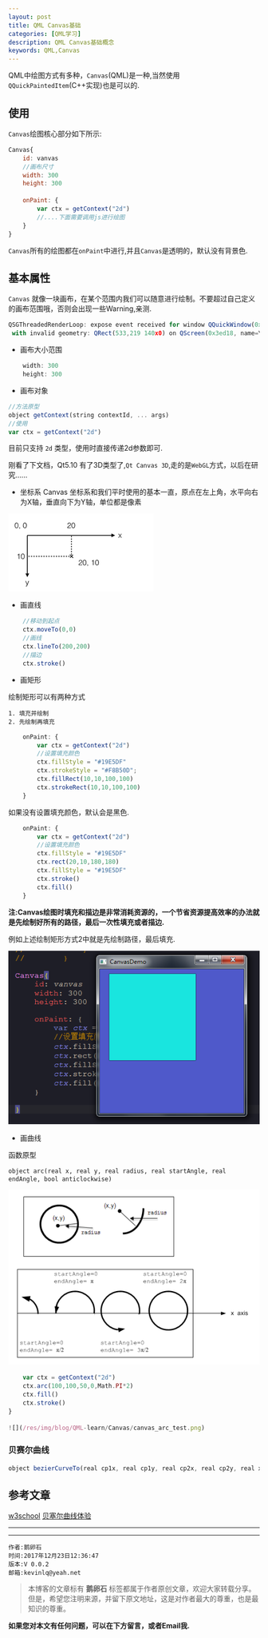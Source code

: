 ```yaml
---
layout: post
title: QML Canvas基础
categories: [QML学习]
description: QML Canvas基础概念
keywords: QML,Canvas
---
```


QML中绘图方式有多种，`Canvas`(QML)是一种,当然使用`QQuickPaintedItem`(C++实现)也是可以的.


## 使用
`Canvas`绘图核心部分如下所示:

```QML
Canvas{
    id: vanvas
    //画布尺寸
    width: 300
    height: 300

    onPaint: {
        var ctx = getContext("2d")
        //....下面需要调用js进行绘图
    }
}
```

`Canvas`所有的绘图都在`onPaint`中进行,并且`Canvas`是透明的，默认没有背景色.

## 基本属性

`Canvas` 就像一块画布，在某个范围内我们可以随意进行绘制。不要超过自己定义的画布范围哦，否则会出现一些Warning,亲测.

```QML
QSGThreadedRenderLoop: expose event received for window QQuickWindow(0x183a51a0)
 with invalid geometry: QRect(533,219 140x0) on QScreen(0x3ed18, name=\\.\DISPLAY8)
```

- 画布大小范围
```QML
    width: 300
    height: 300
```

- 画布对象
```QML
//方法原型
object getContext(string contextId, ... args)
//使用
var ctx = getContext("2d")
```
目前只支持 `2d` 类型，使用时直接传递2d参数即可.  

刚看了下文档，Qt5.10 有了3D类型了,`Qt Canvas 3D`,走的是`WebGL`方式，以后在研究……

- 坐标系
Canvas 坐标系和我们平时使用的基本一直，原点在左上角，水平向右为X轴，垂直向下为Y轴，单位都是像素

![](/res/img/blog/QML-learn/Canvas/canvas_coordinate.png)


- 画直线
```QML
    //移动到起点
    ctx.moveTo(0,0)
    //画线
    ctx.lineTo(200,200)
    //描边
    ctx.stroke()
```

- 画矩形

绘制矩形可以有两种方式
```
1. 填充并绘制
2. 先绘制再填充
```

```QML
    onPaint: {
        var ctx = getContext("2d")
        //设置填充颜色
        ctx.fillStyle = "#19E5DF"
        ctx.strokeStyle = "#F8B50D";
        ctx.fillRect(10,10,100,100)
        ctx.strokeRect(10,10,100,100)
    }
```
如果没有设置填充颜色，默认会是黑色.

```QML
    onPaint: {
        var ctx = getContext("2d")
        //设置填充颜色
        ctx.fillStyle = "#19E5DF"
        ctx.rect(20,10,180,180)
        ctx.fillStyle = "#19E5DF"
        ctx.stroke()
        ctx.fill()
    }

```

**注:Canvas绘图时填充和描边是非常消耗资源的，一个节省资源提高效率的办法就是先绘制好所有的路径，最后一次性填充或者描边.**

例如上述绘制矩形方式2中就是先绘制路径，最后填充.

![](/res/img/blog/QML-learn/Canvas/canvas_rect.png)

- 画曲线

函数原型
```
object arc(real x, real y, real radius, real startAngle, real endAngle, bool anticlockwise)

```
![](/res/img/blog/QML-learn/Canvas/canvas_arc.png)


```QML
    var ctx = getContext("2d")
    ctx.arc(100,100,50,0,Math.PI*2)
    ctx.fill()
    ctx.stroke()
}

![](/res/img/blog/QML-learn/Canvas/canvas_arc_test.png)

```
### 贝赛尔曲线

```QML
object bezierCurveTo(real cp1x, real cp1y, real cp2x, real cp2y, real x, real y)
```







## 参考文章

[w3school](http://www.w3school.com.cn/tags/html_ref_canvas.asp)
[贝塞尔曲线体验](http://blogs.sitepointstatic.com/examples/tech/canvas-curves/bezier-curve.html)

---

******

    作者:鹅卵石
    时间:2017年12月23日12:36:47
    版本:V 0.0.2
    邮箱:kevinlq@yeah.net

<!-- more -->

>本博客的文章标有 **鹅卵石** 标签都属于作者原创文章，欢迎大家转载分享。
但是，希望您注明来源，并留下原文地址，这是对作者最大的尊重，也是最知识的尊重。

**如果您对本文有任何问题，可以在下方留言，或者Email我.**